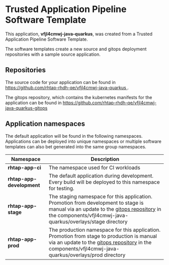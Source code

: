 # Trusted Application Pipeline Software Template

This application, **vfjl4cmwj-java-quarkus**, was created from a Trusted Application Pipeline Software Template.

The software templates create a new source and gitops deployment repositories with a sample source application. 

## Repositories

The source code for your application can be found in [https://github.com/rhtap-rhdh-qe/vfjl4cmwj-java-quarkus ](https://github.com/rhtap-rhdh-qe/vfjl4cmwj-java-quarkus ).
 
The gitops repository, which contains the kubernetes manifests for the application can be found in 
[https://github.com/rhtap-rhdh-qe/vfjl4cmwj-java-quarkus-gitops ](https://github.com/rhtap-rhdh-qe/vfjl4cmwj-java-quarkus-gitops ) 

## Application namespaces 

The default application will be found in the following namespaces. Applications can be deployed into unique namespaces or multiple software templates can also bet generated into the same group namespaces.  

|  Namespace   |  Description   |  
| -------- | -------- |
| **rhtap-app-ci** | The namespace used for CI workloads |
| **rhtap-app-development** | The default application during development. Every build will be deployed to this namespace for testing. |
| **rhtap-app-stage** | The staging namespace for this application. Promotion from development to stage is manual via an update to the [gitops repository](https://github.com/rhtap-rhdh-qe/vfjl4cmwj-java-quarkus-gitops ) in the components/vfjl4cmwj-java-quarkus/overlays/stage directory |
| **rhtap-app-prod** | The production namespace for this application. Promotion from stage to production is manual via an update to the [gitops repository](https://github.com/rhtap-rhdh-qe/vfjl4cmwj-java-quarkus-gitops ) in the components/vfjl4cmwj-java-quarkus/overlays/prod directory |